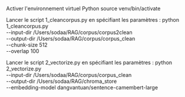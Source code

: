 Activer l'environnement virtuel Python
    source venv/bin/activate

Lancer le script 1_cleancorpus.py en spécifiant les paramètres : 
    python 1_cleancorpus.py \
  --input-dir /Users/sodaa/RAG/corpus/corpus2clean \
  --output-dir /Users/sodaa/RAG/corpus/corpus_clean \
  --chunk-size 512 \
  --overlap 100


Lancer le script 2_vectorize.py en spécifiant les paramètres : 
    python 2_vectorize.py \
  --input-dir /Users/sodaa/RAG/corpus/corpus_clean \
  --output-dir /Users/sodaa/RAG/chroma_store \
  --embedding-model dangvantuan/sentence-camembert-large
